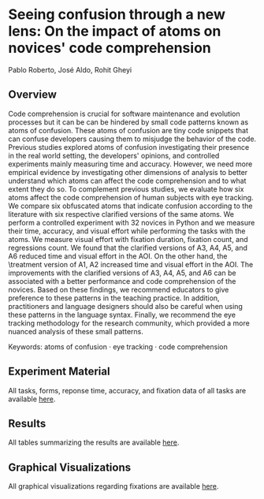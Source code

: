 # Seeing confusion through a new lens: On the impact of atoms on novices' code comprehension
Pablo Roberto, José Aldo, Rohit Gheyi

## Overview
Code comprehension is crucial for software maintenance and evolution processes but it can be can be hindered by small code patterns known as atoms of confusion. These atoms of confusion are tiny code snippets that can confuse developers causing them to misjudge the behavior of the code. 
Previous studies explored atoms of confusion investigating their presence in the real world setting, the developers' opinions, and controlled experiments mainly measuring time and accuracy. However, we need more empirical evidence by investigating other dimensions of analysis to better understand which atoms can affect the code comprehension and to what extent they do so.
To complement previous studies, we evaluate how six atoms affect the code comprehension of human subjects with eye tracking. 
We compare six obfuscated atoms that indicate confusion according to the literature with six respective clarified versions of the same atoms. We perform a controlled experiment with 32 novices in Python and we measure their time, accuracy, and visual effort while performing the tasks with the atoms. We measure visual effort with fixation duration, fixation count, and regressions count.
We found that the clarified versions of A3, A4, A5, and A6 reduced time and visual effort in the AOI. On the other hand, the \treatment version of A1, A2 increased time and visual effort in the AOI.
The improvements with the clarified versions of A3, A4, A5, and A6 can be associated with a better performance and code comprehension of the novices. Based on these findings, we recommend educators to give preference to these patterns in the teaching practice. In addition, practitioners and language designers should also be careful when using these patterns in the language syntax. Finally, we recommend the eye tracking methodology for the research community, which provided a more nuanced analysis of these small patterns.

Keywords: atoms of confusion · eye tracking · code comprehension 

## Experiment Material

All tasks, forms, reponse time, accuracy, and fixation data of all tasks are available <a href="">here</a>.

## Results

All tables summarizing the results are available <a href="">here</a>.

## Graphical Visualizations 

All graphical visualizations regarding fixations are available <a href="">here</a>.
